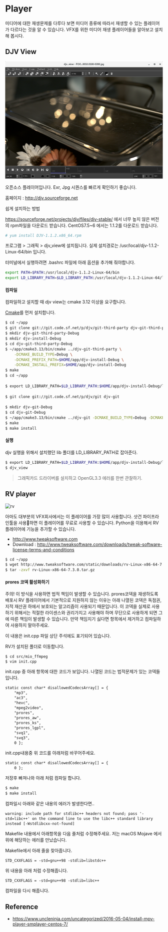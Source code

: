 # Player
미디어에 대한 재생문제를 다루다 보면 미디어 종류에 따라서 재생할 수 있는 플레이어가 다르다는 것을 알 수 있습니다.
VFX를 위한 미디어 재생 플레이어들을 알아보고 설치해 봅시다.

## DJV View
![djvview](../figures/djvview.png)

오픈소스 플레이어입니다. Exr, Jpg 시퀀스를 빠르게 확인하기 좋습니다.

홈페이지 : http://djv.sourceforge.net

쉽게 설치하는 방법

https://sourceforge.net/projects/djv/files/djv-stable/ 에서 너무 높지 않은 버전의 rpm파일을 다운로드 받습니다.
CentOS7.5~6 에서는 1.1.2를 다운로드 받습니다.

```bash
# yum install DJV-1.1.2.x86_64.rpm
```

프로그램 > 그래픽 > djv_view에 설치됩니다.
실제 설치경로는 /usr/local/djv-1.1.2-Linux-64/bin 입니다.

터미널에서 실행하려면 .bashrc 파일에 아래 옵션을 추가해 줘야합니다.

```bash
export PATH=$PATH:/usr/local/djv-1.1.2-Linux-64/bin
export LD_LIBRARY_PATH=$LD_LIBRARY_PATH:/usr/local/djv-1.1.2-Linux-64/lib
```

#### 컴파일
컴파일하고 설치할 때 djv view는 cmake 3.12 이상을 요구합니다.

[Cmake](cmake.md)를 먼저 설치합니다.

```bash
$ cd ~/app
$ git clone git://git.code.sf.net/p/djv/git-third-party djv-git-third-party
$ mkdir djv-git-third-party-Debug
$ mkdir djv-install-Debug
$ cd djv-git-third-party-Debug
$ ~/app/cmake3.13/bin/cmake ../djv-git-third-party \
    -DCMAKE_BUILD_TYPE=Debug \
    -DCMAKE_PREFIX_PATH=$HOME/app/djv-install-Debug \
    -DCMAKE_INSTALL_PREFIX=$HOME/app/djv-install-Debug
$ make
$ cd ~/app

$ export LD_LIBRARY_PATH=$LD_LIBRARY_PATH:$HOME/app/djv-install-Debug/lib

$ git clone git://git.code.sf.net/p/djv/git djv-git

$ mkdir djv-git-Debug
$ cd djv-git-Debug
$ ~/app/cmake3.13/bin/cmake ../djv-git -DCMAKE_BUILD_TYPE=Debug -DCMAKE_PREFIX_PATH=$HOME/app/djv-install-Debug -DDJV_THIRD_PARTY=$HOME/app/djv-install-Debug
$ make
$ make install
```

#### 실행
djv 실행을 위해서 설치했던 lib 폴더를 LD_LIBRARY_PATH로 잡아준다.

```bash
$ export LD_LIBRARY_PATH=$LD_LIBRARY_PATH:$HOME/app/djv-install-Debug/lib
$ djv_view
```

> 그래픽카드 드라이버를 설치하고 OpenGL3.3 에러를 한번 관찰하기.

## RV player

![rv](https://d2.alternativeto.net/dist/s/65d5a1c2-d8bc-e011-9727-0025902c7e73_2_full.jpg?format=jpg&width=1600&height=1600&mode=min&upscale=false)

아마도 대부분의 VFX회사에서는 이 플레이어를 가장 많이 사용합니다.
샷건 파이프라인툴을 사용하면 이 플레이어를 무료로 사용할 수 있습니다.
Python을 이용해서 RV 플레이어에 기능을 추가할 수 있습니다.

- http://www.tweaksoftware.com
- Download : http://www.tweaksoftware.com/downloads/tweak-software-license-terms-and-conditions

```bash
$ cd ~/app
$ wget http://www.tweaksoftware.com/static/downloads/rv-Linux-x86-64-7.3.0.tar.gz
$ tar -zxvf rv-Linux-x86-64-7.3.0.tar.gz
```

#### prores 코덱 활성화하기
주의! 이 방식을 사용하면 법적 책임이 발생할 수 있습니다.
prores코덱을 재생하도록 배포시 RV 플레이어에서 기본적으로 지원하지 않는 이유는
아래 나열된 코덱은 독점권, 지적 재산권 하에서 보호되는 알고리즘이 사용되기 때문입니다. 이 코덱을 실제로 사용하기 위해서는 적절한 라이센스와 권리가지고 사용해야 하며 무단으로 사용하게 되면 그에 따른 책임이 발생할 수 있습니다.
만약 책임지기 싫다면 항목에서 제거하고 컴파일하여 사용하지 말아주세요.

이 내용은 init.cpp 파일 상단 주석에도 표기되어 있습니다.

RV가 설치된 폴더로 이동합니다.

```
$ cd src/mio_ffmpeg
$ vim init.cpp
```

init.cpp 중 아래 항목에 대한 코드가 보입니다. 나열된 코드는 법적문제가 있는 코덱들입니다.
```
static const char* disallowedCodecsArray[] = {
    "mp3",
    "ac3",
    "hevc",
    "mpeg2video",
    "prores",
    "prores_aw",
    "prores_ks",
    "prores_lgpl",
    "svq1",
    "svq3",
    0 };
```

init.cpp내용중 위 코드를 아래처럼 바꾸어주세요.
```
static const char* disallowedCodecsArray[] = {
    0 };
```


저장후 빠져나와 아래 처럼 컴파일 합니다.

```bash
$ make
$ make install
```

컴파일시 아래와 같은 내용의 에러가 발생한다면..

```
warning: include path for stdlibc++ headers not found; pass '-std=libc++' on the command line to use the libc++ standard library instead [-Wstdlibcxx-not-found]
```

Makefile 내용에서 아래항목을 다음 줄처럼 수정해주세요.
저는 macOS Mojave 에서 위에 해당하는 에러를 만났습니다.

Makefile에서 아래 줄을 찾아줍니다.
```
STD_CXXFLAGS = -std=gnu++98 -stdlib=libstdc++
```

위 내용을 아래 처럼 수정해줍니다.
```
STD_CXXFLAGS = -std=gnu++98 -stdlib=libc++
```

컴파일을 다시 해줍니다.


## Reference
- https://www.uncleninja.com/uncategorized/2016-05-04/install-mpv-player-smplayer-centos-7/